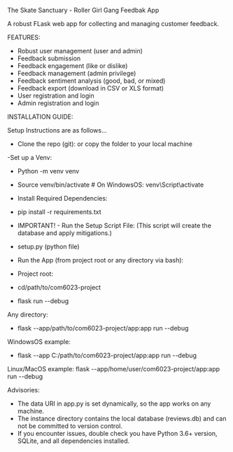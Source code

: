 The Skate Sanctuary - Roller Girl Gang Feedbak App

A robust FLask web app for collecting and managing customer feedback.

FEATURES:
- Robust user management (user and admin)
- Feedback submission
- Feedback engagement (like or dislike)
- Feedback management (admin privilege)
- Feedback sentiment analysis (good, bad, or mixed)
- Feedback export (download in CSV or XLS format)
- User registration and login
- Admin registration and login


INSTALLATION GUIDE:

Setup Instructions are as follows...

- Clone the repo (git):
or copy the folder to your local machine

-Set up a Venv:
- Python -m venv venv
- Source venv/bin/activate # On WindowsOS: venv\Script\activate

- Install Required Dependencies:
- pip install -r requirements.txt

- IMPORTANT! - Run the Setup Script File:
(This script will create the database and apply mitigations.)
- setup.py (python file)

- Run the App (from project root or any directory via bash):
- Project root:
- cd/path/to/com6023-project
- flask run --debug

Any directory:
- flask --app/path/to/com6023-project/app:app run --debug

WindowsOS example:
- flask --app C:/path/to/com6023-project/app:app run --debug

Linux/MacOS example:
flask --app/home/user/com6023-project/app:app run --debug

Advisories:
- The data URI in app.py is set dynamically, so the app works on any machine.
- The instance directory contains the local database (reviews.db) and can not be committed to version control.
- If you encounter issues, double check you have Python 3.6+ version, SQLite, and all dependencies installed.

